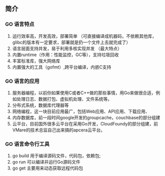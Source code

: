 ## 简介

### GO 语言特点
1. 运行效率高，开发高效，部署简单  （可直接编译成机器码，不依赖其他库，glibc的版本有一定要求，部署就是扔一个文件上去就完成了）
2. 语言层面支持并发，易于利用多核实现并发  （最大特点）
3. 内置runtime（作用：性能监控，GC等），支持垃圾回收
4. 丰富标准库，强大网络库
5. 内置强大的工具（gofmt）,跨平台编译，内嵌C支持

### GO 语言的应用
1. 服务器编程，以前你如果使用C或者C++做的那些事情，用Go来做很合适，例如处理日志、数据打包、虚拟机处理、文件系统等。
2. 分布式系统，数据库代理器等
3. 网络编程，这一块目前应用最广，包括Web应用、API应用、下载应用、
4. 内存数据库，前一段时间google开发的groupcache，couchbase的部分组建
5. 云平台，目前国外很多云平台在采用Go开发，CloudFoundy的部分组建，前VMare的技术总监自己出来搞的apcera云平台。

### GO 语言命令行工具
1. go build  用于编译源码文件，代码包，依赖包;
2. go run    可以编译并运行Go源码文件
3. go get    主要用来动态获取远程代码包

